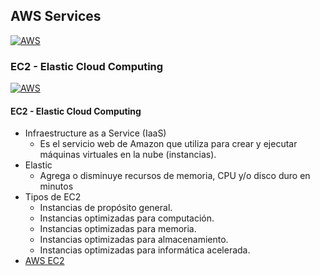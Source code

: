 ## AWS Services
[![AWS](https://img.shields.io/badge/AWS_Services-ff9900?style=for-the-badge&logo=amazon&logoColor=white&labelColor=101010)](https://github.com/Alberto-mt/AWS/blob/main/AWS%20Services/AWS_Services.md)

### EC2 - Elastic Cloud Computing
  [![AWS](https://img.shields.io/badge/EC2_Elastic_Cloud_Computing-c044b8?style=for-the-badge&logo=amazon&logoColor=white&labelColor=101010)](https://github.com/Alberto-mt/AWS/blob/main/AWS%20Services/Categorias/EC2_Elastic_Cloud_Computing.md)

#### EC2 - Elastic Cloud Computing
- Infraestructure as a Service (IaaS)
  - Es el servicio web de Amazon que utiliza para crear y ejecutar máquinas virtuales en la nube (instancias).
- Elastic
  - Agrega o disminuye recursos de memoria, CPU y/o disco duro en minutos
- Tipos de EC2
  - Instancias de propósito general.
  - Instancias optimizadas para computación.
  - Instancias optimizadas para memoria.
  - Instancias optimizadas para almacenamiento.
  - Instancias optimizadas para informática acelerada.
- [AWS EC2](https://aws.amazon.com/es/ec2/)
